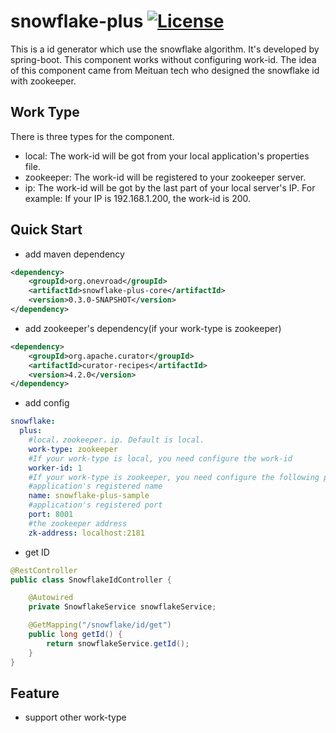 # snowflake-plus [![License](http://img.shields.io/:license-apache-brightgreen.svg)](http://www.apache.org/licenses/LICENSE-2.0.html)

This is a id generator which use the snowflake algorithm. It's developed by spring-boot. This component works without configuring work-id. The idea of this component came from Meituan tech who designed the snowflake id with zookeeper.

## Work Type
There is three types for the component.
- local: The work-id will be got from your local application's properties file.
- zookeeper: The work-id will be registered to your zookeeper server.
- ip: The work-id will be got by the last part of your local server's IP. For example: If your IP is 192.168.1.200, the work-id is 200.

## Quick Start
- add maven dependency
```xml
<dependency>
    <groupId>org.onevroad</groupId>
    <artifactId>snowflake-plus-core</artifactId>
    <version>0.3.0-SNAPSHOT</version>
</dependency>
```
- add zookeeper's dependency(if your work-type is zookeeper)
```xml
<dependency>
    <groupId>org.apache.curator</groupId>
    <artifactId>curator-recipes</artifactId>
    <version>4.2.0</version>
</dependency>
```

- add config
```yaml
snowflake:
  plus:
    #local，zookeeper，ip. Default is local.
    work-type: zookeeper
    #If your work-type is local, you need configure the work-id
    worker-id: 1
    #If your work-type is zookeeper, you need configure the following parameters
    #application's registered name
    name: snowflake-plus-sample
    #application's registered port
    port: 8001
    #the zookeeper address
    zk-address: localhost:2181
```

- get ID
```java
@RestController
public class SnowflakeIdController {

    @Autowired
    private SnowflakeService snowflakeService;

    @GetMapping("/snowflake/id/get")
    public long getId() {
        return snowflakeService.getId();
    }
}
```

## Feature
- support other work-type
